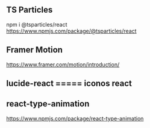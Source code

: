 ## TS Particles
npm i @tsparticles/react
https://www.npmjs.com/package/@tsparticles/react

## Framer Motion
https://www.framer.com/motion/introduction/

## lucide-react   ===== iconos react


## react-type-animation
https://www.npmjs.com/package/react-type-animation